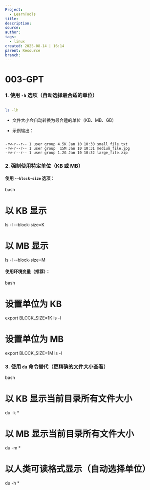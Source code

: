 ```yaml
---
Project:
  - LearnTools
title:
description:
source:
author:
tags:
  - linux
created: 2025-08-14 | 16:14
parent: Resource
branch:
---
```

# 003-GPT
### 1. 使用 `-h` 选项（自动选择最合适的单位）

```bash

ls -lh
```
- 文件大小会自动转换为最合适的单位（KB、MB、GB）
    
- 示例输出：
```text

-rw-r--r-- 1 user group 4.5K Jan 10 10:30 small_file.txt
-rw-r--r-- 1 user group  15M Jan 10 10:31 medium_file.jpg
-rw-r--r-- 1 user group 1.2G Jan 10 10:32 large_file.zip
```


### 2. 强制使用特定单位（KB 或 MB）

#### 使用 `--block-size` 选项：

bash

# 以 KB 显示
ls -l --block-size=K

# 以 MB 显示
ls -l --block-size=M

#### 使用环境变量（推荐）：

bash

# 设置单位为 KB
export BLOCK_SIZE=1K
ls -l

# 设置单位为 MB
export BLOCK_SIZE=1M
ls -l

### 3. 使用 `du` 命令替代（更精确的文件大小查看）

bash

# 以 KB 显示当前目录所有文件大小
du -k *

# 以 MB 显示当前目录所有文件大小
du -m *

# 以人类可读格式显示（自动选择单位）
du -h *